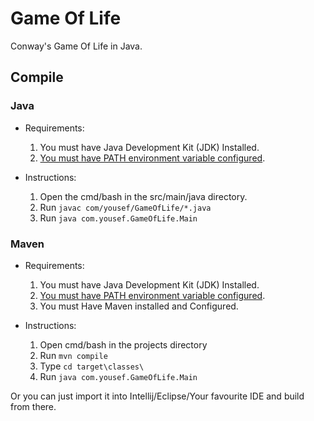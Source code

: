 # Game Of Life

Conway's Game Of Life in Java.

## Compile

### Java

- Requirements:
    1. You must have Java Development Kit (JDK) Installed.
    2. [You must have PATH environment variable configured](https://docs.oracle.com/javase/tutorial/essential/environment/paths.html).

- Instructions:
    1. Open the cmd/bash in the src/main/java directory.
    2. Run ``javac com/yousef/GameOfLife/*.java``
    3. Run  ``java com.yousef.GameOfLife.Main``

### Maven

- Requirements:
    1. You must have Java Development Kit (JDK) Installed.
    2. [You must have PATH environment variable configured](https://docs.oracle.com/javase/tutorial/essential/environment/paths.html).
    3. You must Have Maven installed and Configured.

- Instructions:
    1. Open cmd/bash in the projects directory
    2. Run ``mvn compile``
    3. Type ``cd target\classes\``
    4. Run ``java com.yousef.GameOfLife.Main``

Or you can just import it into Intellij/Eclipse/Your favourite IDE and build from there.
